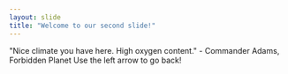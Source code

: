 ```yaml
---
layout: slide
title: "Welcome to our second slide!"
---
```

"Nice climate you have here. High oxygen content." - Commander Adams, Forbidden Planet
Use the left arrow to go back!
